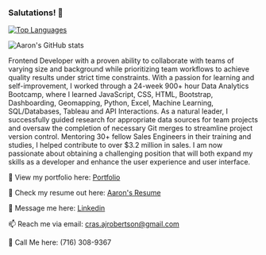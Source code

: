 ### Salutations! 👋

[![Top Languages](https://github-readme-stats.vercel.app/api/top-langs/?username=doublealogic&layout=compact)](https://github.com/doublealogic/github-readme-stats)

![Aaron's GitHub stats](https://github-readme-stats.vercel.app/api?username=doublealogic&show_icons=true&theme=dark)

Frontend Developer with a proven ability to collaborate with teams of varying size and background while prioritizing team workflows to achieve quality results under strict time constraints. With a passion for learning and self-improvement, I worked through a 24-week 900+ hour Data Analytics Bootcamp, where I learned JavaScript, CSS, HTML, Bootstrap, Dashboarding, Geomapping, Python, Excel, Machine Learning, SQL/Databases, Tableau and API Interactions. As a natural leader, I successfully guided research for appropriate data sources for team projects and oversaw the completion of necessary Git merges to streamline project version control. Mentoring 30+ fellow Sales Engineers in their training and studies, I helped contribute to over $3.2 million in sales. I am now passionate about obtaining a challenging position that will both expand my skills as a developer and enhance the user experience and user interface.

👀 View my portfolio here: [Portfolio](https://aaron-robertson.webflow.io/)

📝 Check my resume out here: [Aaron's Resume](https://docs.google.com/document/d/1G8_Uu1euHdNWo8_wqEhMvPh6uZuRaf37q-8EujF4LpQ/edit?usp=sharing)

💬 Message me here: [Linkedin](https://www.linkedin.com/in/doublealogic/)

📫 Reach me via email: [cras.ajrobertson@gmail.com](mailto:cras.ajrobertson@gmail.com)

📲 Call Me here: (716) 308-9367

<!--
**doublealogic/doublealogic** is a ✨ _special_ ✨ repository because its `README.md` (this file) appears on your GitHub profile.

Here are some ideas to get you started:

- 🔭 I’m currently working on ...
- 🌱 I’m currently learning ...
- 👯 I’m looking to collaborate on ...
- 🤔 I’m looking for help with ...
- 💬 Ask me about ...
- 📫 How to reach me: ...
- 😄 Pronouns: ...
- ⚡ Fun fact: ...
-->
